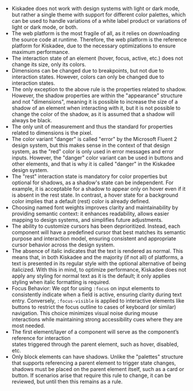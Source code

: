 - Kiskadee does not work with design systems with light or dark mode, but rather a single theme with
  support for different color palettes, which can be used to handle variations of a white label
  product or variations of light or dark mode, or both.
- The web platform is the most fragile of all, as it relies on downloading the source code at
  runtime. Therefore, the web platform is the reference platform for Kiskadee, due to the necessary
  optimizations to ensure maximum performance.
- The interaction state of an element (hover, focus, active, etc.) does not change its size, only
  its colors.
- Dimensions can be changed due to breakpoints, but not due to interaction states. However, colors
  can only be changed due to interaction states.
- The only exception to the above rule is the properties related to shadow. However, the shadow
  properties are within the "appearance" structure and not "dimensions", meaning it is possible to
  increase the size of a shadow of an element when interacting with it, but it is not possible to
  change the color of the shadow, as it is assumed that a shadow will always be black.
- The only unit of measurement and thus the standard for properties related to dimensions is the
  pixel.
- The color variant "danger" is called "error" by the Microsoft Fluent 2 design system, but this
  makes sense in the context of that design system, as the "red" color is only used in error
  messages and error inputs. However, the "danger" color variant can be used in buttons and other
  elements, and that is why it is called "danger" in the Kiskadee design system.
- The "rest" interaction state is mandatory for color properties but optional for shadows, as a
  shadow's state can be independent. For example, it is acceptable for a shadow to appear only on
  hover even if it is absent in the rest state. In contrast, a hover state for a background color
  implies that a default (rest) color is already defined.
- Choosing named font weights improves clarity and maintainability by providing semantic context: it
  enhances readability, allows easier mapping to design systems, and simplifies future adjustments.
- The ability to customize cursors has been deprioritized. Instead, each component will have a
  predefined cursor that best matches its semantic purpose and interaction model, ensuring
  consistent and appropriate cursor behavior across the design system.
- The absence of italic indicates that the text is rendered as normal. This means that, in both
  Kiskadee and the majority (if not all) of platforms, a text is presented in its regular style with
  the optional alternative of being italicized. With this in mind, to optimize performance,
  Kiskadee does not apply any styling for normal text as it is the default; it only applies
  styling when italic formatting is required.
- Focus Behavior: We opt for using `:focus` on input elements to consistently indicate when a field
  is active, ensuring clarity during text entry. Conversely, `:focus-visible` is applied to
  interactive elements like buttons to restrict the focus outline to cases of keyboard (or similar)
  navigation. This choice minimizes visual noise during mouse interactions while maintaining strong
  accessibility cues where they are most needed.
- The first element/layer of a component will serve as the component’s reference for interaction  
  states triggered through the parent element, such as hover, disabled, etc.
- Only block elements can have shadows. Unlike the "palettes" structure that supports referencing a
  parent element to trigger state changes, shadows must be placed on the parent element itself, such
  as a card or button. If scenarios arise that require this rule to change, it can be reviewed, but
  until then this remains as a rule.



